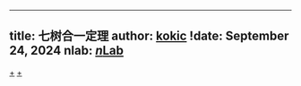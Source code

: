 
---
title: 七树合一定理
author: [kokic](/kokic.md)
!date: September 24, 2024
nlab: [$n$Lab](https://ncatlab.org/nlab/show/seven+trees+in+one)
---

[+](/data-structure/binary-tree.md#:embed)
[+](/data-structure/blass-lawvere.md#:embed)
